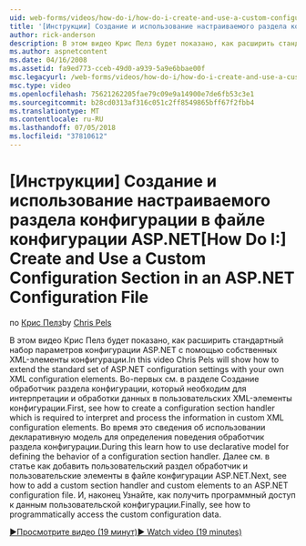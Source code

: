 ```yaml
---
uid: web-forms/videos/how-do-i/how-do-i-create-and-use-a-custom-configuration-section-in-an-aspnet-configuration-file
title: '[Инструкции] Создание и использование настраиваемого раздела конфигурации в файле конфигурации ASP.NET | Документация Майкрософт'
author: rick-anderson
description: В этом видео Крис Пелз будет показано, как расширить стандартный набор параметров конфигурации ASP.NET с помощью собственных XML-элементы конфигурации. Во-первых, см. в разделе как...
ms.author: aspnetcontent
ms.date: 04/16/2008
ms.assetid: fa9ed773-cceb-49d0-a939-5a9e6bbae00f
msc.legacyurl: /web-forms/videos/how-do-i/how-do-i-create-and-use-a-custom-configuration-section-in-an-aspnet-configuration-file
msc.type: video
ms.openlocfilehash: 75621262205fae79c09e9a14900e7de6fb53c3e1
ms.sourcegitcommit: b28cd0313af316c051c2ff8549865bff67f2fbb4
ms.translationtype: MT
ms.contentlocale: ru-RU
ms.lasthandoff: 07/05/2018
ms.locfileid: "37810612"
---
```

<a name="how-do-i-create-and-use-a-custom-configuration-section-in-an-aspnet-configuration-file"></a><span data-ttu-id="c63a4-104">[Инструкции] Создание и использование настраиваемого раздела конфигурации в файле конфигурации ASP.NET</span><span class="sxs-lookup"><span data-stu-id="c63a4-104">[How Do I:] Create and Use a Custom Configuration Section in an ASP.NET Configuration File</span></span>
====================
<span data-ttu-id="c63a4-105">по [Крис Пелз](https://twitter.com/chrispels)</span><span class="sxs-lookup"><span data-stu-id="c63a4-105">by [Chris Pels](https://twitter.com/chrispels)</span></span>

<span data-ttu-id="c63a4-106">В этом видео Крис Пелз будет показано, как расширить стандартный набор параметров конфигурации ASP.NET с помощью собственных XML-элементы конфигурации.</span><span class="sxs-lookup"><span data-stu-id="c63a4-106">In this video Chris Pels will show how to extend the standard set of ASP.NET configuration settings with your own XML configuration elements.</span></span> <span data-ttu-id="c63a4-107">Во-первых см. в разделе Создание обработчик раздела конфигурации, который необходим для интерпретации и обработки данных в пользовательских XML-элементы конфигурации.</span><span class="sxs-lookup"><span data-stu-id="c63a4-107">First, see how to create a configuration section handler which is required to interpret and process the information in custom XML configuration elements.</span></span> <span data-ttu-id="c63a4-108">Во время это сведения об использовании декларативную модель для определения поведения обработчик раздела конфигурации.</span><span class="sxs-lookup"><span data-stu-id="c63a4-108">During this learn how to use declarative model for defining the behavior of a configuration section handler.</span></span> <span data-ttu-id="c63a4-109">Далее см. в статье как добавить пользовательский раздел обработчик и пользовательские элементы в файле конфигурации ASP.NET.</span><span class="sxs-lookup"><span data-stu-id="c63a4-109">Next, see how to add a custom section handler and custom elements to an ASP.NET configuration file.</span></span> <span data-ttu-id="c63a4-110">И, наконец Узнайте, как получить программный доступ к данным пользовательской конфигурации.</span><span class="sxs-lookup"><span data-stu-id="c63a4-110">Finally, see how to programmatically access the custom configuration data.</span></span>

[<span data-ttu-id="c63a4-111">&#9654;Просмотрите видео (19 минут)</span><span class="sxs-lookup"><span data-stu-id="c63a4-111">&#9654; Watch video (19 minutes)</span></span>](https://channel9.msdn.com/Blogs/ASP-NET-Site-Videos/how-do-i-create-and-use-a-custom-configuration-section-in-an-aspnet-configuration-file)
